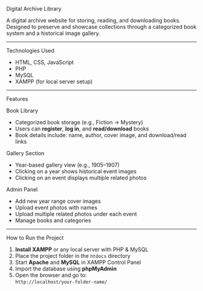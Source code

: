  Digital Archive Library

A digital archive website for storing, reading, and downloading books. Designed to preserve and showcase collections through a categorized book system and a historical image gallery.

---

 Technologies Used
- HTML, CSS, JavaScript  
- PHP  
- MySQL  
- XAMPP (for local server setup)

---

 Features

  Book Library
- Categorized book storage (e.g., Fiction → Mystery)
- Users can **register**, **log in**, and **read/download** books
- Book details include: name, author, cover image, and download/read links

 Gallery Section
- Year-based gallery view (e.g., 1905–1907)
- Clicking on a year shows historical event images
- Clicking on an event displays multiple related photos

 Admin Panel
- Add new year range cover images
- Upload event photos with names
- Upload multiple related photos under each event
- Manage books and categories

---

How to Run the Project

1. **Install XAMPP** or any local server with PHP & MySQL
2. Place the project folder in the `htdocs` directory
3. Start **Apache** and **MySQL** in XAMPP Control Panel
4. Import the database using **phpMyAdmin**
5. Open the browser and go to:  
   `http://localhost/your-folder-name/`









